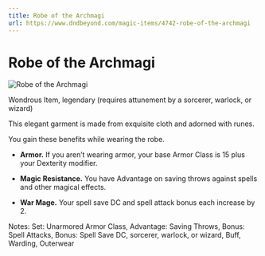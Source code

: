 ```yaml
---
title: Robe of the Archmagi
url: https://www.dndbeyond.com/magic-items/4742-robe-of-the-archmagi
---
```


# Robe of the Archmagi

![Robe of the Archmagi](robe-of-the-archmagi.png)

Wondrous Item, legendary (requires attunement by a sorcerer, warlock, or wizard)

This elegant garment is made from exquisite cloth and adorned with runes.

You gain these benefits while wearing the robe.

* **Armor.** If you aren’t wearing armor, your base Armor Class is 15 plus your Dexterity modifier.

* **Magic Resistance.** You have Advantage on saving throws against spells and other magical effects.

* **War Mage.** Your spell save DC and spell attack bonus each increase by 2.

Notes: Set: Unarmored Armor Class, Advantage: Saving Throws, Bonus: Spell Attacks, Bonus: Spell Save DC, sorcerer, warlock, or wizard, Buff, Warding, Outerwear